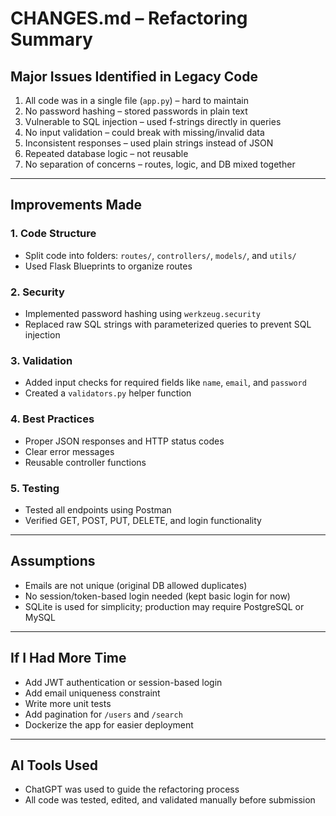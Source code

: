 # CHANGES.md – Refactoring Summary

##  Major Issues Identified in Legacy Code

1. All code was in a single file (`app.py`) – hard to maintain
2. No password hashing – stored passwords in plain text
3. Vulnerable to SQL injection – used f-strings directly in queries
4. No input validation – could break with missing/invalid data
5. Inconsistent responses – used plain strings instead of JSON
6. Repeated database logic – not reusable
7. No separation of concerns – routes, logic, and DB mixed together

---

## Improvements Made

### 1. Code Structure
- Split code into folders: `routes/`, `controllers/`, `models/`, and `utils/`
- Used Flask Blueprints to organize routes

### 2. Security
- Implemented password hashing using `werkzeug.security`
- Replaced raw SQL strings with parameterized queries to prevent SQL injection

### 3. Validation
- Added input checks for required fields like `name`, `email`, and `password`
- Created a `validators.py` helper function

### 4. Best Practices
- Proper JSON responses and HTTP status codes
- Clear error messages
- Reusable controller functions

### 5. Testing
- Tested all endpoints using Postman
- Verified GET, POST, PUT, DELETE, and login functionality

---

## Assumptions

- Emails are not unique (original DB allowed duplicates)
- No session/token-based login needed (kept basic login for now)
- SQLite is used for simplicity; production may require PostgreSQL or MySQL

---

## If I Had More Time

- Add JWT authentication or session-based login
- Add email uniqueness constraint
- Write more unit tests
- Add pagination for `/users` and `/search`
- Dockerize the app for easier deployment

---

## AI Tools Used

- ChatGPT was used to guide the refactoring process
- All code was tested, edited, and validated manually before submission
